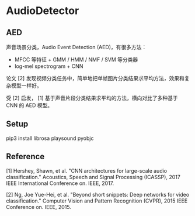 #   AudioDetector

## AED

声音场景分类，Audio Event Detection (AED)，有很多方法：

* MFCC 等特征 + GMM / HMM / NMF / SVM 等分类器
* log-mel spectrogram + CNN



论文 [2] 发现视频分类任务中，简单地把单帧图片分类结果求平均方法，效果和复杂模型一样好。

受 [2] 启发， [1] 基于声音片段分类结果求平均的方法，横向对比了多种基于 CNN 的 AED 模型。



## Setup

pip3 install librosa playsound pyobjc

## Reference

[1] Hershey, Shawn, et al. "CNN architectures for large-scale audio classification." Acoustics, Speech and Signal Processing (ICASSP), 2017 IEEE International Conference on. IEEE, 2017.

[2] Ng, Joe Yue-Hei, et al. "Beyond short snippets: Deep networks for video classification." Computer Vision and Pattern Recognition (CVPR), 2015 IEEE Conference on. IEEE, 2015.